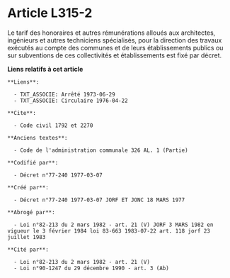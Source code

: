 # Article L315-2

Le tarif des honoraires et autres rémunérations alloués aux architectes, ingénieurs et autres techniciens spécialisés, pour
la direction des travaux exécutés au compte des communes et de leurs établissements publics ou sur subventions de ces
collectivités et établissements est fixé par décret.

**Liens relatifs à cet article**

	**Liens**:

	  - TXT_ASSOCIE: Arrêté 1973-06-29
	  - TXT_ASSOCIE: Circulaire 1976-04-22

	**Cite**:

	  - Code civil 1792 et 2270

	**Anciens textes**:

	  - Code de l'administration communale 326 AL. 1 (Partie)

	**Codifié par**:

	  - Décret n°77-240 1977-03-07

	**Créé par**:

	  - Décret n°77-240 1977-03-07 JORF ET JONC 18 MARS 1977

	**Abrogé par**:

	  - Loi n°82-213 du 2 mars 1982 - art. 21 (V) JORF 3 MARS 1982 en vigueur le 3 février 1984 loi 83-663 1983-07-22 art. 118 jorf 23  juillet 1983

	**Cité par**:

	  - Loi n°82-213 du 2 mars 1982 - art. 21 (V)
	  - Loi n°90-1247 du 29 décembre 1990 - art. 3 (Ab)
